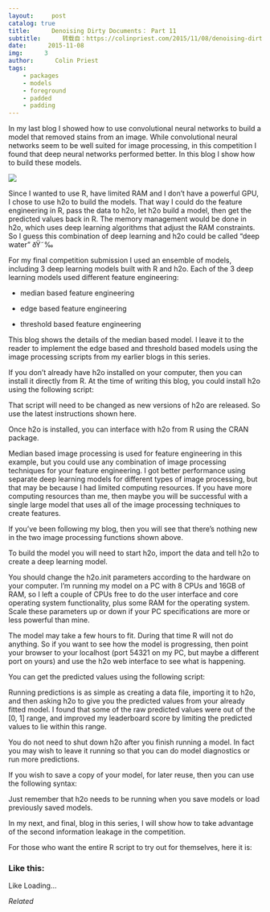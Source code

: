 ```yaml
---
layout:     post
catalog: true
title:      Denoising Dirty Documents： Part 11
subtitle:      转载自：https://colinpriest.com/2015/11/08/denoising-dirty-documents-part-11/
date:      2015-11-08
img:      3
author:      Colin Priest
tags:
    - packages
    - models
    - foreground
    - padded
    - padding
---
```


In my last blog I showed how to use convolutional neural networks to build a model that removed stains from an image. While convolutional neural networks seem to be well suited for image processing, in this competition I found that deep neural networks performed better. In this blog I show how to build these models.

![](https://colinpriestdotcom.files.wordpress.com/2015/11/warnh022-deep-water.png?w=300&h=206)


Since I wanted to use R, have limited RAM and I don’t have a powerful GPU, I chose to use h2o to build the models. That way I could do the feature engineering in R, pass the data to h2o, let h2o build a model, then get the predicted values back in R. The memory management would be done in h2o, which uses deep learning algorithms that adjust the RAM constraints. So I guess this combination of deep learning and h2o could be called “deep water” ðŸ˜‰

For my final competition submission I used an ensemble of models, including 3 deep learning models built with R and h2o. Each of the 3 deep learning models used different feature engineering:

- median based feature engineering

- edge based feature engineering

- threshold based feature engineering


This blog shows the details of the median based model. I leave it to the reader to implement the edge based and threshold based models using the image processing scripts from my earlier blogs in this series.

If you don’t already have h2o installed on your computer, then you can install it directly from R. At the time of writing this blog, you could install h2o using the following script:

That script will need to be changed as new versions of h2o are released. So use the latest instructions shown here.

Once h2o is installed, you can interface with h2o from R using the CRAN package.

Median based image processing is used for feature engineering in this example, but you could use any combination of image processing techniques for your feature engineering. I got better performance using separate deep learning models for different types of image processing, but that may be because I had limited computing resources. If you have more computing resources than me, then maybe you will be successful with a single large model that uses all of the image processing techniques to create features.

If you’ve been following my blog, then you will see that there’s nothing new in the two image processing functions shown above.

To build the model you will need to start h2o, import the data and tell h2o to create a deep learning model.

You should change the h2o.init parameters according to the hardware on your computer. I’m running my model on a PC with 8 CPUs and 16GB of RAM, so I left a couple of CPUs free to do the user interface and core operating system functionality, plus some RAM for the operating system. Scale these parameters up or down if your PC specifications are more or less powerful than mine.

The model may take a few hours to fit. During that time R will not do anything. So if you want to see how the model is progressing, then point your browser to your localhost (port 54321 on my PC, but maybe a different port on yours) and use the h2o web interface to see what is happening.

You can get the predicted values using the following script:

Running predictions is as simple as creating a data file, importing it to h2o, and then asking h2o to give you the predicted values from your already fitted model. I found that some of the raw predicted values were out of the [0, 1] range, and improved my leaderboard score by limiting the predicted values to lie within this range.

You do not need to shut down h2o after you finish running a model. In fact you may wish to leave it running so that you can do model diagnostics or run more predictions.

If you wish to save a copy of your model, for later reuse, then you can use the following syntax:

Just remember that h2o needs to be running when you save models or load previously saved models.

In my next, and final, blog in this series, I will show how to take advantage of the second information leakage in the competition.

For those who want the entire R script to try out for themselves, here it is:

### Like this:

Like Loading...


*Related*

